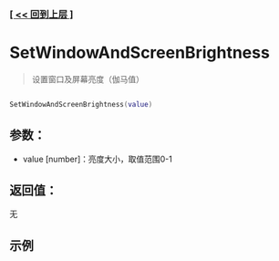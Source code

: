 ### [[ << 回到上层 ]](index.md)

# SetWindowAndScreenBrightness

> 设置窗口及屏幕亮度（伽马值）

```lua

SetWindowAndScreenBrightness(value)

```

## 参数：

+ value [number]：亮度大小，取值范围0-1

## 返回值：

无

## 示例

```lua

```